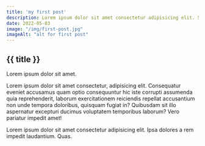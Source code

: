 ```yaml
---
title: 'my first post'
description: Lorem ipsum dolor sit amet consectetur adipisicing elit. Soluta et corporis, quos porro eaque eum!'
date: 2022-05-03
image: "/img/first-post.jpg"
imageAlt: "alt for first post"
---
```


## {{ title }}

Lorem ipsum dolor sit amet.

Lorem ipsum dolor sit amet consectetur, adipisicing elit. Consequatur eveniet accusamus quam optio consequuntur hic iste corrupti assumenda quia reprehenderit, laborum exercitationem reiciendis repellat accusantium non unde tempora doloribus, quisquam fugiat in? Quibusdam sit illo aspernatur excepturi ducimus voluptatem temporibus laborum? Vero pariatur impedit amet!

Lorem ipsum dolor sit amet consectetur adipisicing elit. Ipsa dolores a rem impedit laudantium. Quas.
